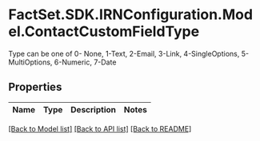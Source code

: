 # FactSet.SDK.IRNConfiguration.Model.ContactCustomFieldType
Type can be one of 0- None, 1-Text, 2-Email, 3-Link, 4-SingleOptions, 5-MultiOptions, 6-Numeric, 7-Date

## Properties

Name | Type | Description | Notes
------------ | ------------- | ------------- | -------------

[[Back to Model list]](../README.md#documentation-for-models) [[Back to API list]](../README.md#documentation-for-api-endpoints) [[Back to README]](../README.md)

